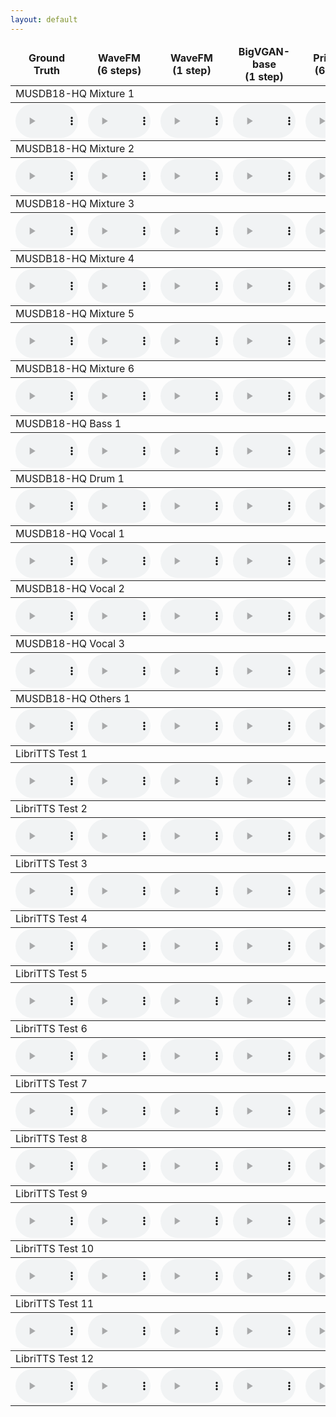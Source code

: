 ```yaml
---
layout: default
---
```


<table><thead><tr><td align="center"><b>Ground</b><br><b>Truth</b></td>
<td align="center"><b>WaveFM</b><br><b>(6 steps)</b></td>
<td align="center"><b>WaveFM</b><br><b>(1 step)</b></td>
<td align="center"><b>BigVGAN-base</b><br><b>(1 step)</b></td>
<td align="center"><b>PriorGrad</b><br><b>(6 steps)</b></td>
<td align="center"><b>DiffWave</b><br><b>(6 steps)</b></td>
<td align="center"><b>HifiGAN-V1</b><br><b>(1 step)</b></td>
<td align="center"><b>FreGrad</b><br><b>(6 steps)</b></td>
<td align="center"><b>FastDiff</b><br><b>(6 steps)</b></td></tr></thead><tbody>
<tbody><tr><td colspan="9">MUSDB18-HQ Mixture 1</td></tr></tbody><tbody><tr>
<td align="center"><audio id="player" controls="" style="width:100px;" preload="auto"><source src="audio\Ground_Truth\Actions_-_South_Of_The_Water.wav"></audio></td>
<td align="center"><audio id="player" controls="" style="width:100px;" preload="auto"><source src="audio\WaveFM_(6_steps)\Actions_-_South_Of_The_Water.wav"></audio></td>
<td align="center"><audio id="player" controls="" style="width:100px;" preload="auto"><source src="audio\WaveFM_(1_step)\Actions_-_South_Of_The_Water.wav"></audio></td>
<td align="center"><audio id="player" controls="" style="width:100px;" preload="auto"><source src="audio\BigVGAN-base_(1_step)\Actions_-_South_Of_The_Water.wav"></audio></td>
<td align="center"><audio id="player" controls="" style="width:100px;" preload="auto"><source src="audio\PriorGrad_(6_steps)\Actions_-_South_Of_The_Water.wav"></audio></td>
<td align="center"><audio id="player" controls="" style="width:100px;" preload="auto"><source src="audio\DiffWave_(6_steps)\Actions_-_South_Of_The_Water.wav"></audio></td>
<td align="center"><audio id="player" controls="" style="width:100px;" preload="auto"><source src="audio\HifiGAN-V1_(1_step)\Actions_-_South_Of_The_Water.wav"></audio></td>
<td align="center"><audio id="player" controls="" style="width:100px;" preload="auto"><source src="audio\FreGrad_(6_steps)\Actions_-_South_Of_The_Water.wav"></audio></td>
<td align="center"><audio id="player" controls="" style="width:100px;" preload="auto"><source src="audio\FastDiff_(6_steps)\Actions_-_South_Of_The_Water.wav"></audio></td>
</tr></tbody><tbody><tr><td colspan="9">MUSDB18-HQ Mixture 2</td></tr></tbody><tbody><tr>
<td align="center"><audio id="player" controls="" style="width:100px;" preload="auto"><source src="audio\Ground_Truth\Enda_Reilly_-_Cur_An_Long_Ag_Seol.wav"></audio></td>
<td align="center"><audio id="player" controls="" style="width:100px;" preload="auto"><source src="audio\WaveFM_(6_steps)\Enda_Reilly_-_Cur_An_Long_Ag_Seol.wav"></audio></td>
<td align="center"><audio id="player" controls="" style="width:100px;" preload="auto"><source src="audio\WaveFM_(1_step)\Enda_Reilly_-_Cur_An_Long_Ag_Seol.wav"></audio></td>
<td align="center"><audio id="player" controls="" style="width:100px;" preload="auto"><source src="audio\BigVGAN-base_(1_step)\Enda_Reilly_-_Cur_An_Long_Ag_Seol.wav"></audio></td>
<td align="center"><audio id="player" controls="" style="width:100px;" preload="auto"><source src="audio\PriorGrad_(6_steps)\Enda_Reilly_-_Cur_An_Long_Ag_Seol.wav"></audio></td>
<td align="center"><audio id="player" controls="" style="width:100px;" preload="auto"><source src="audio\DiffWave_(6_steps)\Enda_Reilly_-_Cur_An_Long_Ag_Seol.wav"></audio></td>
<td align="center"><audio id="player" controls="" style="width:100px;" preload="auto"><source src="audio\HifiGAN-V1_(1_step)\Enda_Reilly_-_Cur_An_Long_Ag_Seol.wav"></audio></td>
<td align="center"><audio id="player" controls="" style="width:100px;" preload="auto"><source src="audio\FreGrad_(6_steps)\Enda_Reilly_-_Cur_An_Long_Ag_Seol.wav"></audio></td>
<td align="center"><audio id="player" controls="" style="width:100px;" preload="auto"><source src="audio\FastDiff_(6_steps)\Enda_Reilly_-_Cur_An_Long_Ag_Seol.wav"></audio></td>
</tr></tbody><tbody><tr><td colspan="9">MUSDB18-HQ Mixture 3</td></tr></tbody><tbody><tr>
<td align="center"><audio id="player" controls="" style="width:100px;" preload="auto"><source src="audio\Ground_Truth\James_May_-_If_You_Say.wav"></audio></td>
<td align="center"><audio id="player" controls="" style="width:100px;" preload="auto"><source src="audio\WaveFM_(6_steps)\James_May_-_If_You_Say.wav"></audio></td>
<td align="center"><audio id="player" controls="" style="width:100px;" preload="auto"><source src="audio\WaveFM_(1_step)\James_May_-_If_You_Say.wav"></audio></td>
<td align="center"><audio id="player" controls="" style="width:100px;" preload="auto"><source src="audio\BigVGAN-base_(1_step)\James_May_-_If_You_Say.wav"></audio></td>
<td align="center"><audio id="player" controls="" style="width:100px;" preload="auto"><source src="audio\PriorGrad_(6_steps)\James_May_-_If_You_Say.wav"></audio></td>
<td align="center"><audio id="player" controls="" style="width:100px;" preload="auto"><source src="audio\DiffWave_(6_steps)\James_May_-_If_You_Say.wav"></audio></td>
<td align="center"><audio id="player" controls="" style="width:100px;" preload="auto"><source src="audio\HifiGAN-V1_(1_step)\James_May_-_If_You_Say.wav"></audio></td>
<td align="center"><audio id="player" controls="" style="width:100px;" preload="auto"><source src="audio\FreGrad_(6_steps)\James_May_-_If_You_Say.wav"></audio></td>
<td align="center"><audio id="player" controls="" style="width:100px;" preload="auto"><source src="audio\FastDiff_(6_steps)\James_May_-_If_You_Say.wav"></audio></td>
</tr></tbody><tbody><tr><td colspan="9">MUSDB18-HQ Mixture 4</td></tr></tbody><tbody><tr>
<td align="center"><audio id="player" controls="" style="width:100px;" preload="auto"><source src="audio\Ground_Truth\Mu_-_Too_Bright.wav"></audio></td>
<td align="center"><audio id="player" controls="" style="width:100px;" preload="auto"><source src="audio\WaveFM_(6_steps)\Mu_-_Too_Bright.wav"></audio></td>
<td align="center"><audio id="player" controls="" style="width:100px;" preload="auto"><source src="audio\WaveFM_(1_step)\Mu_-_Too_Bright.wav"></audio></td>
<td align="center"><audio id="player" controls="" style="width:100px;" preload="auto"><source src="audio\BigVGAN-base_(1_step)\Mu_-_Too_Bright.wav"></audio></td>
<td align="center"><audio id="player" controls="" style="width:100px;" preload="auto"><source src="audio\PriorGrad_(6_steps)\Mu_-_Too_Bright.wav"></audio></td>
<td align="center"><audio id="player" controls="" style="width:100px;" preload="auto"><source src="audio\DiffWave_(6_steps)\Mu_-_Too_Bright.wav"></audio></td>
<td align="center"><audio id="player" controls="" style="width:100px;" preload="auto"><source src="audio\HifiGAN-V1_(1_step)\Mu_-_Too_Bright.wav"></audio></td>
<td align="center"><audio id="player" controls="" style="width:100px;" preload="auto"><source src="audio\FreGrad_(6_steps)\Mu_-_Too_Bright.wav"></audio></td>
<td align="center"><audio id="player" controls="" style="width:100px;" preload="auto"><source src="audio\FastDiff_(6_steps)\Mu_-_Too_Bright.wav"></audio></td>
</tr></tbody><tbody><tr><td colspan="9">MUSDB18-HQ Mixture 5</td></tr></tbody><tbody><tr>
<td align="center"><audio id="player" controls="" style="width:100px;" preload="auto"><source src="audio\Ground_Truth\Skelpolu_-_Resurrection.wav"></audio></td>
<td align="center"><audio id="player" controls="" style="width:100px;" preload="auto"><source src="audio\WaveFM_(6_steps)\Skelpolu_-_Resurrection.wav"></audio></td>
<td align="center"><audio id="player" controls="" style="width:100px;" preload="auto"><source src="audio\WaveFM_(1_step)\Skelpolu_-_Resurrection.wav"></audio></td>
<td align="center"><audio id="player" controls="" style="width:100px;" preload="auto"><source src="audio\BigVGAN-base_(1_step)\Skelpolu_-_Resurrection.wav"></audio></td>
<td align="center"><audio id="player" controls="" style="width:100px;" preload="auto"><source src="audio\PriorGrad_(6_steps)\Skelpolu_-_Resurrection.wav"></audio></td>
<td align="center"><audio id="player" controls="" style="width:100px;" preload="auto"><source src="audio\DiffWave_(6_steps)\Skelpolu_-_Resurrection.wav"></audio></td>
<td align="center"><audio id="player" controls="" style="width:100px;" preload="auto"><source src="audio\HifiGAN-V1_(1_step)\Skelpolu_-_Resurrection.wav"></audio></td>
<td align="center"><audio id="player" controls="" style="width:100px;" preload="auto"><source src="audio\FreGrad_(6_steps)\Skelpolu_-_Resurrection.wav"></audio></td>
<td align="center"><audio id="player" controls="" style="width:100px;" preload="auto"><source src="audio\FastDiff_(6_steps)\Skelpolu_-_Resurrection.wav"></audio></td>
</tr></tbody><tbody><tr><td colspan="9">MUSDB18-HQ Mixture 6</td></tr></tbody><tbody><tr>
<td align="center"><audio id="player" controls="" style="width:100px;" preload="auto"><source src="audio\Ground_Truth\Young_Griffo_-_Facade.wav"></audio></td>
<td align="center"><audio id="player" controls="" style="width:100px;" preload="auto"><source src="audio\WaveFM_(6_steps)\Young_Griffo_-_Facade.wav"></audio></td>
<td align="center"><audio id="player" controls="" style="width:100px;" preload="auto"><source src="audio\WaveFM_(1_step)\Young_Griffo_-_Facade.wav"></audio></td>
<td align="center"><audio id="player" controls="" style="width:100px;" preload="auto"><source src="audio\BigVGAN-base_(1_step)\Young_Griffo_-_Facade.wav"></audio></td>
<td align="center"><audio id="player" controls="" style="width:100px;" preload="auto"><source src="audio\PriorGrad_(6_steps)\Young_Griffo_-_Facade.wav"></audio></td>
<td align="center"><audio id="player" controls="" style="width:100px;" preload="auto"><source src="audio\DiffWave_(6_steps)\Young_Griffo_-_Facade.wav"></audio></td>
<td align="center"><audio id="player" controls="" style="width:100px;" preload="auto"><source src="audio\HifiGAN-V1_(1_step)\Young_Griffo_-_Facade.wav"></audio></td>
<td align="center"><audio id="player" controls="" style="width:100px;" preload="auto"><source src="audio\FreGrad_(6_steps)\Young_Griffo_-_Facade.wav"></audio></td>
<td align="center"><audio id="player" controls="" style="width:100px;" preload="auto"><source src="audio\FastDiff_(6_steps)\Young_Griffo_-_Facade.wav"></audio></td>
</tr></tbody><tbody><tr><td colspan="9">MUSDB18-HQ Bass 1</td></tr></tbody><tbody><tr>
<td align="center"><audio id="player" controls="" style="width:100px;" preload="auto"><source src="audio\Ground_Truth\Actions_-_Devil's_Words.wav"></audio></td>
<td align="center"><audio id="player" controls="" style="width:100px;" preload="auto"><source src="audio\WaveFM_(6_steps)\Actions_-_Devil's_Words.wav"></audio></td>
<td align="center"><audio id="player" controls="" style="width:100px;" preload="auto"><source src="audio\WaveFM_(1_step)\Actions_-_Devil's_Words.wav"></audio></td>
<td align="center"><audio id="player" controls="" style="width:100px;" preload="auto"><source src="audio\BigVGAN-base_(1_step)\Actions_-_Devil's_Words.wav"></audio></td>
<td align="center"><audio id="player" controls="" style="width:100px;" preload="auto"><source src="audio\PriorGrad_(6_steps)\Actions_-_Devil's_Words.wav"></audio></td>
<td align="center"><audio id="player" controls="" style="width:100px;" preload="auto"><source src="audio\DiffWave_(6_steps)\Actions_-_Devil's_Words.wav"></audio></td>
<td align="center"><audio id="player" controls="" style="width:100px;" preload="auto"><source src="audio\HifiGAN-V1_(1_step)\Actions_-_Devil's_Words.wav"></audio></td>
<td align="center"><audio id="player" controls="" style="width:100px;" preload="auto"><source src="audio\FreGrad_(6_steps)\Actions_-_Devil's_Words.wav"></audio></td>
<td align="center"><audio id="player" controls="" style="width:100px;" preload="auto"><source src="audio\FastDiff_(6_steps)\Actions_-_Devil's_Words.wav"></audio></td>
</tr></tbody><tbody><tr><td colspan="9">MUSDB18-HQ Drum 1</td></tr></tbody><tbody><tr>
<td align="center"><audio id="player" controls="" style="width:100px;" preload="auto"><source src="audio\Ground_Truth\Leaf_-_Summerghost.wav"></audio></td>
<td align="center"><audio id="player" controls="" style="width:100px;" preload="auto"><source src="audio\WaveFM_(6_steps)\Leaf_-_Summerghost.wav"></audio></td>
<td align="center"><audio id="player" controls="" style="width:100px;" preload="auto"><source src="audio\WaveFM_(1_step)\Leaf_-_Summerghost.wav"></audio></td>
<td align="center"><audio id="player" controls="" style="width:100px;" preload="auto"><source src="audio\BigVGAN-base_(1_step)\Leaf_-_Summerghost.wav"></audio></td>
<td align="center"><audio id="player" controls="" style="width:100px;" preload="auto"><source src="audio\PriorGrad_(6_steps)\Leaf_-_Summerghost.wav"></audio></td>
<td align="center"><audio id="player" controls="" style="width:100px;" preload="auto"><source src="audio\DiffWave_(6_steps)\Leaf_-_Summerghost.wav"></audio></td>
<td align="center"><audio id="player" controls="" style="width:100px;" preload="auto"><source src="audio\HifiGAN-V1_(1_step)\Leaf_-_Summerghost.wav"></audio></td>
<td align="center"><audio id="player" controls="" style="width:100px;" preload="auto"><source src="audio\FreGrad_(6_steps)\Leaf_-_Summerghost.wav"></audio></td>
<td align="center"><audio id="player" controls="" style="width:100px;" preload="auto"><source src="audio\FastDiff_(6_steps)\Leaf_-_Summerghost.wav"></audio></td>
</tr></tbody><tbody><tr><td colspan="9">MUSDB18-HQ Vocal 1</td></tr></tbody><tbody><tr>
<td align="center"><audio id="player" controls="" style="width:100px;" preload="auto"><source src="audio\Ground_Truth\Flags_-_54.wav"></audio></td>
<td align="center"><audio id="player" controls="" style="width:100px;" preload="auto"><source src="audio\WaveFM_(6_steps)\Flags_-_54.wav"></audio></td>
<td align="center"><audio id="player" controls="" style="width:100px;" preload="auto"><source src="audio\WaveFM_(1_step)\Flags_-_54.wav"></audio></td>
<td align="center"><audio id="player" controls="" style="width:100px;" preload="auto"><source src="audio\BigVGAN-base_(1_step)\Flags_-_54.wav"></audio></td>
<td align="center"><audio id="player" controls="" style="width:100px;" preload="auto"><source src="audio\PriorGrad_(6_steps)\Flags_-_54.wav"></audio></td>
<td align="center"><audio id="player" controls="" style="width:100px;" preload="auto"><source src="audio\DiffWave_(6_steps)\Flags_-_54.wav"></audio></td>
<td align="center"><audio id="player" controls="" style="width:100px;" preload="auto"><source src="audio\HifiGAN-V1_(1_step)\Flags_-_54.wav"></audio></td>
<td align="center"><audio id="player" controls="" style="width:100px;" preload="auto"><source src="audio\FreGrad_(6_steps)\Flags_-_54.wav"></audio></td>
<td align="center"><audio id="player" controls="" style="width:100px;" preload="auto"><source src="audio\FastDiff_(6_steps)\Flags_-_54.wav"></audio></td>
</tr></tbody><tbody><tr><td colspan="9">MUSDB18-HQ Vocal 2</td></tr></tbody><tbody><tr>
<td align="center"><audio id="player" controls="" style="width:100px;" preload="auto"><source src="audio\Ground_Truth\The_Wrong'Uns_-_Rothko.wav"></audio></td>
<td align="center"><audio id="player" controls="" style="width:100px;" preload="auto"><source src="audio\WaveFM_(6_steps)\The_Wrong'Uns_-_Rothko.wav"></audio></td>
<td align="center"><audio id="player" controls="" style="width:100px;" preload="auto"><source src="audio\WaveFM_(1_step)\The_Wrong'Uns_-_Rothko.wav"></audio></td>
<td align="center"><audio id="player" controls="" style="width:100px;" preload="auto"><source src="audio\BigVGAN-base_(1_step)\The_Wrong'Uns_-_Rothko.wav"></audio></td>
<td align="center"><audio id="player" controls="" style="width:100px;" preload="auto"><source src="audio\PriorGrad_(6_steps)\The_Wrong'Uns_-_Rothko.wav"></audio></td>
<td align="center"><audio id="player" controls="" style="width:100px;" preload="auto"><source src="audio\DiffWave_(6_steps)\The_Wrong'Uns_-_Rothko.wav"></audio></td>
<td align="center"><audio id="player" controls="" style="width:100px;" preload="auto"><source src="audio\HifiGAN-V1_(1_step)\The_Wrong'Uns_-_Rothko.wav"></audio></td>
<td align="center"><audio id="player" controls="" style="width:100px;" preload="auto"><source src="audio\FreGrad_(6_steps)\The_Wrong'Uns_-_Rothko.wav"></audio></td>
<td align="center"><audio id="player" controls="" style="width:100px;" preload="auto"><source src="audio\FastDiff_(6_steps)\The_Wrong'Uns_-_Rothko.wav"></audio></td>
</tr></tbody><tbody><tr><td colspan="9">MUSDB18-HQ Vocal 3</td></tr></tbody><tbody><tr>
<td align="center"><audio id="player" controls="" style="width:100px;" preload="auto"><source src="audio\Ground_Truth\Bill_Chudziak_-_Children_Of_No-one.wav"></audio></td>
<td align="center"><audio id="player" controls="" style="width:100px;" preload="auto"><source src="audio\WaveFM_(6_steps)\Bill_Chudziak_-_Children_Of_No-one.wav"></audio></td>
<td align="center"><audio id="player" controls="" style="width:100px;" preload="auto"><source src="audio\WaveFM_(1_step)\Bill_Chudziak_-_Children_Of_No-one.wav"></audio></td>
<td align="center"><audio id="player" controls="" style="width:100px;" preload="auto"><source src="audio\BigVGAN-base_(1_step)\Bill_Chudziak_-_Children_Of_No-one.wav"></audio></td>
<td align="center"><audio id="player" controls="" style="width:100px;" preload="auto"><source src="audio\PriorGrad_(6_steps)\Bill_Chudziak_-_Children_Of_No-one.wav"></audio></td>
<td align="center"><audio id="player" controls="" style="width:100px;" preload="auto"><source src="audio\DiffWave_(6_steps)\Bill_Chudziak_-_Children_Of_No-one.wav"></audio></td>
<td align="center"><audio id="player" controls="" style="width:100px;" preload="auto"><source src="audio\HifiGAN-V1_(1_step)\Bill_Chudziak_-_Children_Of_No-one.wav"></audio></td>
<td align="center"><audio id="player" controls="" style="width:100px;" preload="auto"><source src="audio\FreGrad_(6_steps)\Bill_Chudziak_-_Children_Of_No-one.wav"></audio></td>
<td align="center"><audio id="player" controls="" style="width:100px;" preload="auto"><source src="audio\FastDiff_(6_steps)\Bill_Chudziak_-_Children_Of_No-one.wav"></audio></td>
</tr></tbody><tbody><tr><td colspan="9">MUSDB18-HQ Others 1</td></tr></tbody><tbody><tr>
<td align="center"><audio id="player" controls="" style="width:100px;" preload="auto"><source src="audio\Ground_Truth\Fergessen_-_Nos_Palpitants.wav"></audio></td>
<td align="center"><audio id="player" controls="" style="width:100px;" preload="auto"><source src="audio\WaveFM_(6_steps)\Fergessen_-_Nos_Palpitants.wav"></audio></td>
<td align="center"><audio id="player" controls="" style="width:100px;" preload="auto"><source src="audio\WaveFM_(1_step)\Fergessen_-_Nos_Palpitants.wav"></audio></td>
<td align="center"><audio id="player" controls="" style="width:100px;" preload="auto"><source src="audio\BigVGAN-base_(1_step)\Fergessen_-_Nos_Palpitants.wav"></audio></td>
<td align="center"><audio id="player" controls="" style="width:100px;" preload="auto"><source src="audio\PriorGrad_(6_steps)\Fergessen_-_Nos_Palpitants.wav"></audio></td>
<td align="center"><audio id="player" controls="" style="width:100px;" preload="auto"><source src="audio\DiffWave_(6_steps)\Fergessen_-_Nos_Palpitants.wav"></audio></td>
<td align="center"><audio id="player" controls="" style="width:100px;" preload="auto"><source src="audio\HifiGAN-V1_(1_step)\Fergessen_-_Nos_Palpitants.wav"></audio></td>
<td align="center"><audio id="player" controls="" style="width:100px;" preload="auto"><source src="audio\FreGrad_(6_steps)\Fergessen_-_Nos_Palpitants.wav"></audio></td>
<td align="center"><audio id="player" controls="" style="width:100px;" preload="auto"><source src="audio\FastDiff_(6_steps)\Fergessen_-_Nos_Palpitants.wav"></audio></td>
</tr></tbody><tbody><tr><td colspan="9">LibriTTS Test 1</td></tr></tbody><tbody><tr>
<td align="center"><audio id="player" controls="" style="width:100px;" preload="auto"><source src="audio\Ground_Truth\84_121123_000015_000000.wav"></audio></td>
<td align="center"><audio id="player" controls="" style="width:100px;" preload="auto"><source src="audio\WaveFM_(6_steps)\84_121123_000015_000000.wav"></audio></td>
<td align="center"><audio id="player" controls="" style="width:100px;" preload="auto"><source src="audio\WaveFM_(1_step)\84_121123_000015_000000.wav"></audio></td>
<td align="center"><audio id="player" controls="" style="width:100px;" preload="auto"><source src="audio\BigVGAN-base_(1_step)\84_121123_000015_000000.wav"></audio></td>
<td align="center"><audio id="player" controls="" style="width:100px;" preload="auto"><source src="audio\PriorGrad_(6_steps)\84_121123_000015_000000.wav"></audio></td>
<td align="center"><audio id="player" controls="" style="width:100px;" preload="auto"><source src="audio\DiffWave_(6_steps)\84_121123_000015_000000.wav"></audio></td>
<td align="center"><audio id="player" controls="" style="width:100px;" preload="auto"><source src="audio\HifiGAN-V1_(1_step)\84_121123_000015_000000.wav"></audio></td>
<td align="center"><audio id="player" controls="" style="width:100px;" preload="auto"><source src="audio\FreGrad_(6_steps)\84_121123_000015_000000.wav"></audio></td>
<td align="center"><audio id="player" controls="" style="width:100px;" preload="auto"><source src="audio\FastDiff_(6_steps)\84_121123_000015_000000.wav"></audio></td>
</tr></tbody><tbody><tr><td colspan="9">LibriTTS Test 2</td></tr></tbody><tbody><tr>
<td align="center"><audio id="player" controls="" style="width:100px;" preload="auto"><source src="audio\Ground_Truth\174_168635_000024_000001.wav"></audio></td>
<td align="center"><audio id="player" controls="" style="width:100px;" preload="auto"><source src="audio\WaveFM_(6_steps)\174_168635_000024_000001.wav"></audio></td>
<td align="center"><audio id="player" controls="" style="width:100px;" preload="auto"><source src="audio\WaveFM_(1_step)\174_168635_000024_000001.wav"></audio></td>
<td align="center"><audio id="player" controls="" style="width:100px;" preload="auto"><source src="audio\BigVGAN-base_(1_step)\174_168635_000024_000001.wav"></audio></td>
<td align="center"><audio id="player" controls="" style="width:100px;" preload="auto"><source src="audio\PriorGrad_(6_steps)\174_168635_000024_000001.wav"></audio></td>
<td align="center"><audio id="player" controls="" style="width:100px;" preload="auto"><source src="audio\DiffWave_(6_steps)\174_168635_000024_000001.wav"></audio></td>
<td align="center"><audio id="player" controls="" style="width:100px;" preload="auto"><source src="audio\HifiGAN-V1_(1_step)\174_168635_000024_000001.wav"></audio></td>
<td align="center"><audio id="player" controls="" style="width:100px;" preload="auto"><source src="audio\FreGrad_(6_steps)\174_168635_000024_000001.wav"></audio></td>
<td align="center"><audio id="player" controls="" style="width:100px;" preload="auto"><source src="audio\FastDiff_(6_steps)\174_168635_000024_000001.wav"></audio></td>
</tr></tbody><tbody><tr><td colspan="9">LibriTTS Test 3</td></tr></tbody><tbody><tr>
<td align="center"><audio id="player" controls="" style="width:100px;" preload="auto"><source src="audio\Ground_Truth\1188_133604_000018_000000.wav"></audio></td>
<td align="center"><audio id="player" controls="" style="width:100px;" preload="auto"><source src="audio\WaveFM_(6_steps)\1188_133604_000018_000000.wav"></audio></td>
<td align="center"><audio id="player" controls="" style="width:100px;" preload="auto"><source src="audio\WaveFM_(1_step)\1188_133604_000018_000000.wav"></audio></td>
<td align="center"><audio id="player" controls="" style="width:100px;" preload="auto"><source src="audio\BigVGAN-base_(1_step)\1188_133604_000018_000000.wav"></audio></td>
<td align="center"><audio id="player" controls="" style="width:100px;" preload="auto"><source src="audio\PriorGrad_(6_steps)\1188_133604_000018_000000.wav"></audio></td>
<td align="center"><audio id="player" controls="" style="width:100px;" preload="auto"><source src="audio\DiffWave_(6_steps)\1188_133604_000018_000000.wav"></audio></td>
<td align="center"><audio id="player" controls="" style="width:100px;" preload="auto"><source src="audio\HifiGAN-V1_(1_step)\1188_133604_000018_000000.wav"></audio></td>
<td align="center"><audio id="player" controls="" style="width:100px;" preload="auto"><source src="audio\FreGrad_(6_steps)\1188_133604_000018_000000.wav"></audio></td>
<td align="center"><audio id="player" controls="" style="width:100px;" preload="auto"><source src="audio\FastDiff_(6_steps)\1188_133604_000018_000000.wav"></audio></td>
</tr></tbody><tbody><tr><td colspan="9">LibriTTS Test 4</td></tr></tbody><tbody><tr>
<td align="center"><audio id="player" controls="" style="width:100px;" preload="auto"><source src="audio\Ground_Truth\1272_135031_000054_000000.wav"></audio></td>
<td align="center"><audio id="player" controls="" style="width:100px;" preload="auto"><source src="audio\WaveFM_(6_steps)\1272_135031_000054_000000.wav"></audio></td>
<td align="center"><audio id="player" controls="" style="width:100px;" preload="auto"><source src="audio\WaveFM_(1_step)\1272_135031_000054_000000.wav"></audio></td>
<td align="center"><audio id="player" controls="" style="width:100px;" preload="auto"><source src="audio\BigVGAN-base_(1_step)\1272_135031_000054_000000.wav"></audio></td>
<td align="center"><audio id="player" controls="" style="width:100px;" preload="auto"><source src="audio\PriorGrad_(6_steps)\1272_135031_000054_000000.wav"></audio></td>
<td align="center"><audio id="player" controls="" style="width:100px;" preload="auto"><source src="audio\DiffWave_(6_steps)\1272_135031_000054_000000.wav"></audio></td>
<td align="center"><audio id="player" controls="" style="width:100px;" preload="auto"><source src="audio\HifiGAN-V1_(1_step)\1272_135031_000054_000000.wav"></audio></td>
<td align="center"><audio id="player" controls="" style="width:100px;" preload="auto"><source src="audio\FreGrad_(6_steps)\1272_135031_000054_000000.wav"></audio></td>
<td align="center"><audio id="player" controls="" style="width:100px;" preload="auto"><source src="audio\FastDiff_(6_steps)\1272_135031_000054_000000.wav"></audio></td>
</tr></tbody><tbody><tr><td colspan="9">LibriTTS Test 5</td></tr></tbody><tbody><tr>
<td align="center"><audio id="player" controls="" style="width:100px;" preload="auto"><source src="audio\Ground_Truth\2277_149896_000023_000001.wav"></audio></td>
<td align="center"><audio id="player" controls="" style="width:100px;" preload="auto"><source src="audio\WaveFM_(6_steps)\2277_149896_000023_000001.wav"></audio></td>
<td align="center"><audio id="player" controls="" style="width:100px;" preload="auto"><source src="audio\WaveFM_(1_step)\2277_149896_000023_000001.wav"></audio></td>
<td align="center"><audio id="player" controls="" style="width:100px;" preload="auto"><source src="audio\BigVGAN-base_(1_step)\2277_149896_000023_000001.wav"></audio></td>
<td align="center"><audio id="player" controls="" style="width:100px;" preload="auto"><source src="audio\PriorGrad_(6_steps)\2277_149896_000023_000001.wav"></audio></td>
<td align="center"><audio id="player" controls="" style="width:100px;" preload="auto"><source src="audio\DiffWave_(6_steps)\2277_149896_000023_000001.wav"></audio></td>
<td align="center"><audio id="player" controls="" style="width:100px;" preload="auto"><source src="audio\HifiGAN-V1_(1_step)\2277_149896_000023_000001.wav"></audio></td>
<td align="center"><audio id="player" controls="" style="width:100px;" preload="auto"><source src="audio\FreGrad_(6_steps)\2277_149896_000023_000001.wav"></audio></td>
<td align="center"><audio id="player" controls="" style="width:100px;" preload="auto"><source src="audio\FastDiff_(6_steps)\2277_149896_000023_000001.wav"></audio></td>
</tr></tbody><tbody><tr><td colspan="9">LibriTTS Test 6</td></tr></tbody><tbody><tr>
<td align="center"><audio id="player" controls="" style="width:100px;" preload="auto"><source src="audio\Ground_Truth\3538_163624_000015_000000.wav"></audio></td>
<td align="center"><audio id="player" controls="" style="width:100px;" preload="auto"><source src="audio\WaveFM_(6_steps)\3538_163624_000015_000000.wav"></audio></td>
<td align="center"><audio id="player" controls="" style="width:100px;" preload="auto"><source src="audio\WaveFM_(1_step)\3538_163624_000015_000000.wav"></audio></td>
<td align="center"><audio id="player" controls="" style="width:100px;" preload="auto"><source src="audio\BigVGAN-base_(1_step)\3538_163624_000015_000000.wav"></audio></td>
<td align="center"><audio id="player" controls="" style="width:100px;" preload="auto"><source src="audio\PriorGrad_(6_steps)\3538_163624_000015_000000.wav"></audio></td>
<td align="center"><audio id="player" controls="" style="width:100px;" preload="auto"><source src="audio\DiffWave_(6_steps)\3538_163624_000015_000000.wav"></audio></td>
<td align="center"><audio id="player" controls="" style="width:100px;" preload="auto"><source src="audio\HifiGAN-V1_(1_step)\3538_163624_000015_000000.wav"></audio></td>
<td align="center"><audio id="player" controls="" style="width:100px;" preload="auto"><source src="audio\FreGrad_(6_steps)\3538_163624_000015_000000.wav"></audio></td>
<td align="center"><audio id="player" controls="" style="width:100px;" preload="auto"><source src="audio\FastDiff_(6_steps)\3538_163624_000015_000000.wav"></audio></td>
</tr></tbody><tbody><tr><td colspan="9">LibriTTS Test 7</td></tr></tbody><tbody><tr>
<td align="center"><audio id="player" controls="" style="width:100px;" preload="auto"><source src="audio\Ground_Truth\3752_4944_000062_000000.wav"></audio></td>
<td align="center"><audio id="player" controls="" style="width:100px;" preload="auto"><source src="audio\WaveFM_(6_steps)\3752_4944_000062_000000.wav"></audio></td>
<td align="center"><audio id="player" controls="" style="width:100px;" preload="auto"><source src="audio\WaveFM_(1_step)\3752_4944_000062_000000.wav"></audio></td>
<td align="center"><audio id="player" controls="" style="width:100px;" preload="auto"><source src="audio\BigVGAN-base_(1_step)\3752_4944_000062_000000.wav"></audio></td>
<td align="center"><audio id="player" controls="" style="width:100px;" preload="auto"><source src="audio\PriorGrad_(6_steps)\3752_4944_000062_000000.wav"></audio></td>
<td align="center"><audio id="player" controls="" style="width:100px;" preload="auto"><source src="audio\DiffWave_(6_steps)\3752_4944_000062_000000.wav"></audio></td>
<td align="center"><audio id="player" controls="" style="width:100px;" preload="auto"><source src="audio\HifiGAN-V1_(1_step)\3752_4944_000062_000000.wav"></audio></td>
<td align="center"><audio id="player" controls="" style="width:100px;" preload="auto"><source src="audio\FreGrad_(6_steps)\3752_4944_000062_000000.wav"></audio></td>
<td align="center"><audio id="player" controls="" style="width:100px;" preload="auto"><source src="audio\FastDiff_(6_steps)\3752_4944_000062_000000.wav"></audio></td>
</tr></tbody><tbody><tr><td colspan="9">LibriTTS Test 8</td></tr></tbody><tbody><tr>
<td align="center"><audio id="player" controls="" style="width:100px;" preload="auto"><source src="audio\Ground_Truth\4294_32859_000015_000002.wav"></audio></td>
<td align="center"><audio id="player" controls="" style="width:100px;" preload="auto"><source src="audio\WaveFM_(6_steps)\4294_32859_000015_000002.wav"></audio></td>
<td align="center"><audio id="player" controls="" style="width:100px;" preload="auto"><source src="audio\WaveFM_(1_step)\4294_32859_000015_000002.wav"></audio></td>
<td align="center"><audio id="player" controls="" style="width:100px;" preload="auto"><source src="audio\BigVGAN-base_(1_step)\4294_32859_000015_000002.wav"></audio></td>
<td align="center"><audio id="player" controls="" style="width:100px;" preload="auto"><source src="audio\PriorGrad_(6_steps)\4294_32859_000015_000002.wav"></audio></td>
<td align="center"><audio id="player" controls="" style="width:100px;" preload="auto"><source src="audio\DiffWave_(6_steps)\4294_32859_000015_000002.wav"></audio></td>
<td align="center"><audio id="player" controls="" style="width:100px;" preload="auto"><source src="audio\HifiGAN-V1_(1_step)\4294_32859_000015_000002.wav"></audio></td>
<td align="center"><audio id="player" controls="" style="width:100px;" preload="auto"><source src="audio\FreGrad_(6_steps)\4294_32859_000015_000002.wav"></audio></td>
<td align="center"><audio id="player" controls="" style="width:100px;" preload="auto"><source src="audio\FastDiff_(6_steps)\4294_32859_000015_000002.wav"></audio></td>
</tr></tbody><tbody><tr><td colspan="9">LibriTTS Test 9</td></tr></tbody><tbody><tr>
<td align="center"><audio id="player" controls="" style="width:100px;" preload="auto"><source src="audio\Ground_Truth\5338_284437_000037_000001.wav"></audio></td>
<td align="center"><audio id="player" controls="" style="width:100px;" preload="auto"><source src="audio\WaveFM_(6_steps)\5338_284437_000037_000001.wav"></audio></td>
<td align="center"><audio id="player" controls="" style="width:100px;" preload="auto"><source src="audio\WaveFM_(1_step)\5338_284437_000037_000001.wav"></audio></td>
<td align="center"><audio id="player" controls="" style="width:100px;" preload="auto"><source src="audio\BigVGAN-base_(1_step)\5338_284437_000037_000001.wav"></audio></td>
<td align="center"><audio id="player" controls="" style="width:100px;" preload="auto"><source src="audio\PriorGrad_(6_steps)\5338_284437_000037_000001.wav"></audio></td>
<td align="center"><audio id="player" controls="" style="width:100px;" preload="auto"><source src="audio\DiffWave_(6_steps)\5338_284437_000037_000001.wav"></audio></td>
<td align="center"><audio id="player" controls="" style="width:100px;" preload="auto"><source src="audio\HifiGAN-V1_(1_step)\5338_284437_000037_000001.wav"></audio></td>
<td align="center"><audio id="player" controls="" style="width:100px;" preload="auto"><source src="audio\FreGrad_(6_steps)\5338_284437_000037_000001.wav"></audio></td>
<td align="center"><audio id="player" controls="" style="width:100px;" preload="auto"><source src="audio\FastDiff_(6_steps)\5338_284437_000037_000001.wav"></audio></td>
</tr></tbody><tbody><tr><td colspan="9">LibriTTS Test 10</td></tr></tbody><tbody><tr>
<td align="center"><audio id="player" controls="" style="width:100px;" preload="auto"><source src="audio\Ground_Truth\5536_43358_000011_000002.wav"></audio></td>
<td align="center"><audio id="player" controls="" style="width:100px;" preload="auto"><source src="audio\WaveFM_(6_steps)\5536_43358_000011_000002.wav"></audio></td>
<td align="center"><audio id="player" controls="" style="width:100px;" preload="auto"><source src="audio\WaveFM_(1_step)\5536_43358_000011_000002.wav"></audio></td>
<td align="center"><audio id="player" controls="" style="width:100px;" preload="auto"><source src="audio\BigVGAN-base_(1_step)\5536_43358_000011_000002.wav"></audio></td>
<td align="center"><audio id="player" controls="" style="width:100px;" preload="auto"><source src="audio\PriorGrad_(6_steps)\5536_43358_000011_000002.wav"></audio></td>
<td align="center"><audio id="player" controls="" style="width:100px;" preload="auto"><source src="audio\DiffWave_(6_steps)\5536_43358_000011_000002.wav"></audio></td>
<td align="center"><audio id="player" controls="" style="width:100px;" preload="auto"><source src="audio\HifiGAN-V1_(1_step)\5536_43358_000011_000002.wav"></audio></td>
<td align="center"><audio id="player" controls="" style="width:100px;" preload="auto"><source src="audio\FreGrad_(6_steps)\5536_43358_000011_000002.wav"></audio></td>
<td align="center"><audio id="player" controls="" style="width:100px;" preload="auto"><source src="audio\FastDiff_(6_steps)\5536_43358_000011_000002.wav"></audio></td>
</tr></tbody><tbody><tr><td colspan="9">LibriTTS Test 11</td></tr></tbody><tbody><tr>
<td align="center"><audio id="player" controls="" style="width:100px;" preload="auto"><source src="audio\Ground_Truth\6241_61946_000049_000000.wav"></audio></td>
<td align="center"><audio id="player" controls="" style="width:100px;" preload="auto"><source src="audio\WaveFM_(6_steps)\6241_61946_000049_000000.wav"></audio></td>
<td align="center"><audio id="player" controls="" style="width:100px;" preload="auto"><source src="audio\WaveFM_(1_step)\6241_61946_000049_000000.wav"></audio></td>
<td align="center"><audio id="player" controls="" style="width:100px;" preload="auto"><source src="audio\BigVGAN-base_(1_step)\6241_61946_000049_000000.wav"></audio></td>
<td align="center"><audio id="player" controls="" style="width:100px;" preload="auto"><source src="audio\PriorGrad_(6_steps)\6241_61946_000049_000000.wav"></audio></td>
<td align="center"><audio id="player" controls="" style="width:100px;" preload="auto"><source src="audio\DiffWave_(6_steps)\6241_61946_000049_000000.wav"></audio></td>
<td align="center"><audio id="player" controls="" style="width:100px;" preload="auto"><source src="audio\HifiGAN-V1_(1_step)\6241_61946_000049_000000.wav"></audio></td>
<td align="center"><audio id="player" controls="" style="width:100px;" preload="auto"><source src="audio\FreGrad_(6_steps)\6241_61946_000049_000000.wav"></audio></td>
<td align="center"><audio id="player" controls="" style="width:100px;" preload="auto"><source src="audio\FastDiff_(6_steps)\6241_61946_000049_000000.wav"></audio></td>
</tr></tbody><tbody><tr><td colspan="9">LibriTTS Test 12</td></tr></tbody><tbody><tr>
<td align="center"><audio id="player" controls="" style="width:100px;" preload="auto"><source src="audio\Ground_Truth\7850_73752_000010_000000.wav"></audio></td>
<td align="center"><audio id="player" controls="" style="width:100px;" preload="auto"><source src="audio\WaveFM_(6_steps)\7850_73752_000010_000000.wav"></audio></td>
<td align="center"><audio id="player" controls="" style="width:100px;" preload="auto"><source src="audio\WaveFM_(1_step)\7850_73752_000010_000000.wav"></audio></td>
<td align="center"><audio id="player" controls="" style="width:100px;" preload="auto"><source src="audio\BigVGAN-base_(1_step)\7850_73752_000010_000000.wav"></audio></td>
<td align="center"><audio id="player" controls="" style="width:100px;" preload="auto"><source src="audio\PriorGrad_(6_steps)\7850_73752_000010_000000.wav"></audio></td>
<td align="center"><audio id="player" controls="" style="width:100px;" preload="auto"><source src="audio\DiffWave_(6_steps)\7850_73752_000010_000000.wav"></audio></td>
<td align="center"><audio id="player" controls="" style="width:100px;" preload="auto"><source src="audio\HifiGAN-V1_(1_step)\7850_73752_000010_000000.wav"></audio></td>
<td align="center"><audio id="player" controls="" style="width:100px;" preload="auto"><source src="audio\FreGrad_(6_steps)\7850_73752_000010_000000.wav"></audio></td>
<td align="center"><audio id="player" controls="" style="width:100px;" preload="auto"><source src="audio\FastDiff_(6_steps)\7850_73752_000010_000000.wav"></audio></td>
</tr></tbody>
